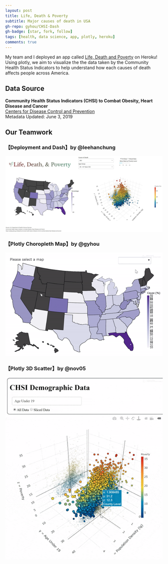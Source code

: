 ```yaml
---
layout: post
title: Life, Death & Poverty
subtitle: Major causes of death in USA
gh-repo: gyhou/CHSI-Dash
gh-badge: [star, fork, follow]
tags: [health, data science, app, plotly, heroku]
comments: true
---
```

My team and I deployed an app called [Life, Death and Poverty](https://tragically-eh-20397.herokuapp.com/) on Heroku!
Using plotly, we aim to visualize the the data taken by the Community Health Status Indicators to help understand how each causes of death affects people across America.

## Data Source
**Community Health Status Indicators (CHSI) to Combat Obesity, Heart Disease and Cancer**  
[Centers for Disease Control and Prevention](https://catalog.data.gov/dataset/community-health-status-indicators-chsi-to-combat-obesity-heart-disease-and-cancer)  
Metadata Updated: June 3, 2019

## Our Teamwork

### 【Deployment and Dash】by @leehanchung  
![heroku homepage](https://github.com/Nov05/CHSI-Dash/blob/master/pictures/dash%20interface.jpg?raw=true)

### 【Plotly Choropleth Map】by @gyhou   
![CHSI Plotly Choropleth Map](https://github.com/Nov05/CHSI-Dash/blob/master/pictures/02.gif?raw=true)

### 【Plotly 3D Scatter】by @nov05    
![CHSI Plotly 3D Scatter](https://github.com/Nov05/CHSI-Dash/blob/master/pictures/ezgif.com-optimize.gif?raw=true)
